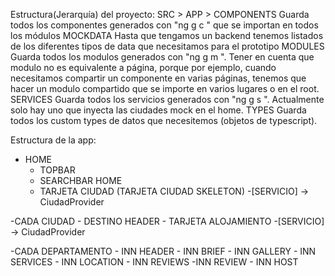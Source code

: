 Estructura(Jerarquía) del proyecto:
SRC > APP >
    COMPONENTS
        Guarda todos los componentes generados con "ng g c <nombre>" que se importan en todos los módulos
    MOCKDATA
        Hasta que tengamos un backend tenemos listados de los diferentes tipos de data que necesitamos para el prototipo
    MODULES
        Guarda todos los modulos generados con "ng g m <nombre>". Tener en cuenta que modulo no es equivalente a página, porque por ejemplo, cuando necesitamos compartir un componente en varias páginas, tenemos que hacer un modulo compartido que se importe en varios lugares o en el root.
    SERVICES
        Guarda todos los servicios generados con "ng g s <nombre>". Actualmente solo hay uno que inyecta las ciudades mock en el home.
    TYPES
        Guarda todos los custom types de datos que necesitemos (objetos de typescript).


Estructura de la app:
- HOME
    - TOPBAR
    - SEARCHBAR HOME
    - TARJETA CIUDAD (TARJETA CIUDAD SKELETON)
    -[SERVICIO] -> CiudadProvider

-CADA CIUDAD
    - DESTINO HEADER
    - TARJETA ALOJAMIENTO
    -[SERVICIO] -> CiudadProvider

-CADA DEPARTAMENTO
    - INN HEADER
    - INN BRIEF
    - INN GALLERY
    - INN SERVICES
    - INN LOCATION
    - INN REVIEWS
        -INN REVIEW
    - INN HOST